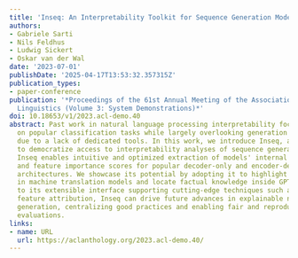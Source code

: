 ```yaml
---
title: 'Inseq: An Interpretability Toolkit for Sequence Generation Models'
authors:
- Gabriele Sarti
- Nils Feldhus
- Ludwig Sickert
- Oskar van der Wal
date: '2023-07-01'
publishDate: '2025-04-17T13:53:32.357315Z'
publication_types:
- paper-conference
publication: '*Proceedings of the 61st Annual Meeting of the Association for Computational
  Linguistics (Volume 3: System Demonstrations)*'
doi: 10.18653/v1/2023.acl-demo.40
abstract: Past work in natural language processing interpretability focused mainly
  on popular classification tasks while largely overlooking generation settings, partly
  due to a lack of dedicated tools. In this work, we introduce Inseq, a Python library
  to democratize access to interpretability analyses of sequence generation models.
  Inseq enables intuitive and optimized extraction of models' internal information
  and feature importance scores for popular decoder-only and encoder-decoder Transformers
  architectures. We showcase its potential by adopting it to highlight gender biases
  in machine translation models and locate factual knowledge inside GPT-2. Thanks
  to its extensible interface supporting cutting-edge techniques such as contrastive
  feature attribution, Inseq can drive future advances in explainable natural language
  generation, centralizing good practices and enabling fair and reproducible model
  evaluations.
links:
- name: URL
  url: https://aclanthology.org/2023.acl-demo.40/
---
```

